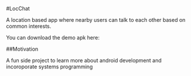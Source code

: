 #LocChat

A location based app where nearby users can talk to each other based on common interests.

You can download the demo apk here: 

##Motivation

A fun side project to learn more about android development and incoroporate systems programming
